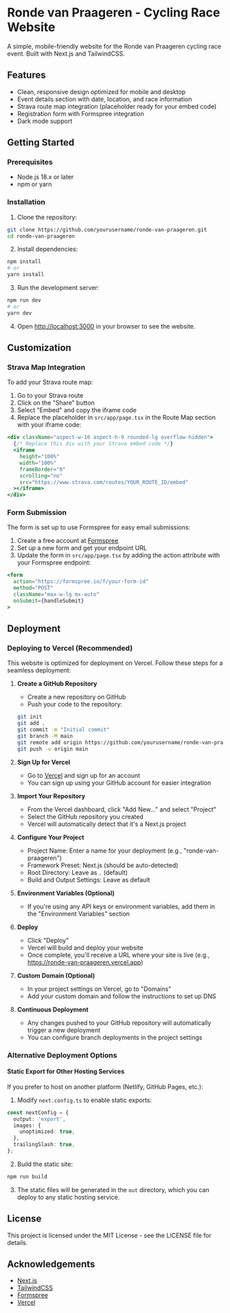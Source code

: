 # Ronde van Praageren - Cycling Race Website

A simple, mobile-friendly website for the Ronde van Praageren cycling race event. Built with Next.js and TailwindCSS.

## Features

- Clean, responsive design optimized for mobile and desktop
- Event details section with date, location, and race information
- Strava route map integration (placeholder ready for your embed code)
- Registration form with Formspree integration
- Dark mode support

## Getting Started

### Prerequisites

- Node.js 18.x or later
- npm or yarn

### Installation

1. Clone the repository:
```bash
git clone https://github.com/yourusername/ronde-van-praageren.git
cd ronde-van-praageren
```

2. Install dependencies:
```bash
npm install
# or
yarn install
```

3. Run the development server:
```bash
npm run dev
# or
yarn dev
```

4. Open [http://localhost:3000](http://localhost:3000) in your browser to see the website.

## Customization

### Strava Map Integration

To add your Strava route map:

1. Go to your Strava route
2. Click on the "Share" button
3. Select "Embed" and copy the iframe code
4. Replace the placeholder in `src/app/page.tsx` in the Route Map section with your iframe code:

```jsx
<div className="aspect-w-16 aspect-h-9 rounded-lg overflow-hidden">
  {/* Replace this div with your Strava embed code */}
  <iframe 
    height="100%" 
    width="100%" 
    frameBorder="0" 
    scrolling="no" 
    src="https://www.strava.com/routes/YOUR_ROUTE_ID/embed"
  ></iframe>
</div>
```

### Form Submission

The form is set up to use Formspree for easy email submissions:

1. Create a free account at [Formspree](https://formspree.io/)
2. Set up a new form and get your endpoint URL
3. Update the form in `src/app/page.tsx` by adding the action attribute with your Formspree endpoint:

```jsx
<form 
  action="https://formspree.io/f/your-form-id" 
  method="POST" 
  className="max-w-lg mx-auto"
  onSubmit={handleSubmit}
>
```

## Deployment

### Deploying to Vercel (Recommended)

This website is optimized for deployment on Vercel. Follow these steps for a seamless deployment:

1. **Create a GitHub Repository**
   - Create a new repository on GitHub
   - Push your code to the repository:
   ```bash
   git init
   git add .
   git commit -m "Initial commit"
   git branch -M main
   git remote add origin https://github.com/yourusername/ronde-van-praageren.git
   git push -u origin main
   ```

2. **Sign Up for Vercel**
   - Go to [Vercel](https://vercel.com/) and sign up for an account
   - You can sign up using your GitHub account for easier integration

3. **Import Your Repository**
   - From the Vercel dashboard, click "Add New..." and select "Project"
   - Select the GitHub repository you created
   - Vercel will automatically detect that it's a Next.js project

4. **Configure Your Project**
   - Project Name: Enter a name for your deployment (e.g., "ronde-van-praageren")
   - Framework Preset: Next.js (should be auto-detected)
   - Root Directory: Leave as `.` (default)
   - Build and Output Settings: Leave as default

5. **Environment Variables (Optional)**
   - If you're using any API keys or environment variables, add them in the "Environment Variables" section

6. **Deploy**
   - Click "Deploy"
   - Vercel will build and deploy your website
   - Once complete, you'll receive a URL where your site is live (e.g., https://ronde-van-praageren.vercel.app)

7. **Custom Domain (Optional)**
   - In your project settings on Vercel, go to "Domains"
   - Add your custom domain and follow the instructions to set up DNS

8. **Continuous Deployment**
   - Any changes pushed to your GitHub repository will automatically trigger a new deployment
   - You can configure branch deployments in the project settings

### Alternative Deployment Options

#### Static Export for Other Hosting Services

If you prefer to host on another platform (Netlify, GitHub Pages, etc.):

1. Modify `next.config.ts` to enable static exports:
```typescript
const nextConfig = {
  output: 'export',
  images: {
    unoptimized: true,
  },
  trailingSlash: true,
};
```

2. Build the static site:
```bash
npm run build
```

3. The static files will be generated in the `out` directory, which you can deploy to any static hosting service.

## License

This project is licensed under the MIT License - see the LICENSE file for details.

## Acknowledgements

- [Next.js](https://nextjs.org/)
- [TailwindCSS](https://tailwindcss.com/)
- [Formspree](https://formspree.io/)
- [Vercel](https://vercel.com/)
